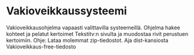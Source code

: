 # Vakioveikkaussysteemi
Vakioveikkausohjelma vapaasti valittavilla systeemeillä. Ohjelma hakee kohteet ja pelatut kertoimet Tekstitv:n sivulta ja muodostaa rivit perustuen kertoimiin. Ohje: Lataa molemmat zip-tiedostot. Aja dist-kansiosta Vakioveikkaus-free-tiedosto
